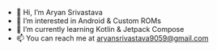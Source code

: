 - 👋 Hi, I’m Aryan Srivastava
- 👀 I’m interested in Android & Custom ROMs
- 🌱 I’m currently learning Kotlin & Jetpack Compose
- 📫 You can reach me at aryansrivastava9059@gmail.com
